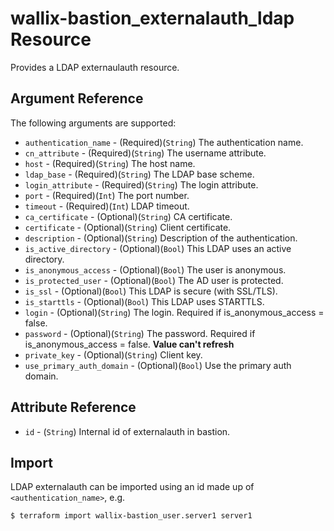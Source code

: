 # wallix-bastion_externalauth_ldap Resource

Provides a LDAP externaulauth resource.

## Argument Reference

The following arguments are supported:

* `authentication_name` - (Required)(`String`) The authentication name.
* `cn_attribute` - (Required)(`String`) The username attribute.
* `host` - (Required)(`String`) The host name.
* `ldap_base` - (Required)(`String`) The LDAP base scheme.
* `login_attribute` - (Required)(`String`) The login attribute.
* `port` - (Required)(`Int`) The port number.
* `timeout` - (Required)(`Int`) LDAP timeout.
* `ca_certificate` - (Optional)(`String`) CA certificate.
* `certificate` - (Optional)(`String`) Client certificate.
* `description` - (Optional)(`String`) Description of the authentication.
* `is_active_directory` - (Optional)(`Bool`) This LDAP uses an active directory.
* `is_anonymous_access` - (Optional)(`Bool`) The user is anonymous.
* `is_protected_user` - (Optional)(`Bool`) The AD user is protected.
* `is_ssl` - (Optional)(`Bool`) This LDAP is secure (with SSL/TLS).
* `is_starttls` - (Optional)(`Bool`) This LDAP uses STARTTLS.
* `login` - (Optional)(`String`) The login. Required if is_anonymous_access = false.
* `password` - (Optional)(`String`) The password. Required if is_anonymous_access = false. **Value can't refresh**
* `private_key` - (Optional)(`String`) Client key.
* `use_primary_auth_domain` - (Optional)(`Bool`) Use the primary auth domain.

## Attribute Reference
* `id` - (`String`) Internal id of externalauth in bastion.

## Import

LDAP externalauth can be imported using an id made up of `<authentication_name>`, e.g.

```
$ terraform import wallix-bastion_user.server1 server1
```
